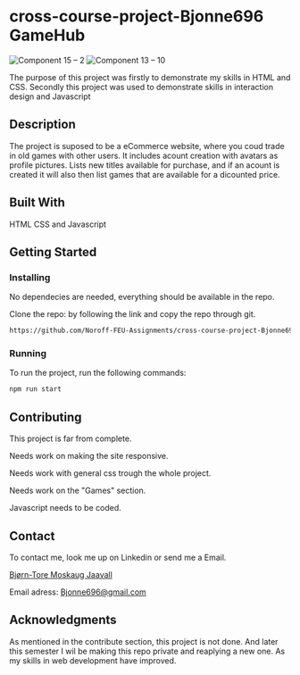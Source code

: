 # cross-course-project-Bjonne696 GameHub

![Component 15 – 2](https://user-images.githubusercontent.com/83508588/195995880-8303060e-6b35-463f-988a-3d037fa7c9b0.png)
![Component 13 – 10](https://user-images.githubusercontent.com/83508588/195995914-a686036c-a434-438c-8713-bde84c062f34.png)

The purpose of this project was firstly to demonstrate my skills in HTML and CSS.
Secondly this project was used to demonstrate skills in interaction design and Javascript

## Description

The project is suposed to be a eCommerce website, where you coud trade in old games with other users.
It includes acount creation with avatars as profile pictures.
Lists new titles available for purchase, and if an acount is created it will also then list games that are available for a dicounted price.

## Built With

HTML
CSS
and Javascript

## Getting Started

### Installing

No dependecies are needed, everything should be available in the repo.

Clone the repo: by following the link and copy the repo through git.

```bash
https://github.com/Noroff-FEU-Assignments/cross-course-project-Bjonne696.git
```

### Running

To run the project, run the following commands:

```bash
npm run start
```

## Contributing

This project is far from complete.

Needs work on making the site responsive.

Needs work with general css trough the whole project.

Needs work on the "Games" section.

Javascript needs to be coded.

## Contact

To contact me, look me up on Linkedin or send me a Email. 

[Bjørn-Tore Moskaug Jaavall](linkedin.com/in/bjørn-tore-moskaug-jaavall-b88664aa)

Email adress: Bjonne696@gmail.com

## Acknowledgments

As mentioned in the contribute section, this project is not done.
And later this semester I wil be making this repo private and reaplying a new one. As my skills in web development have improved.
